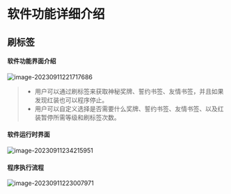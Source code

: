 # 软件功能详细介绍


## 刷标签

#### 软件功能界面介绍

![image-20230911221717686](https://gitee.com/boluokk/e7-helper/raw/master/docs/docs/zh/sequence.assets/image-20230911221717686.png)

> - 用户可以通过刷标签来获取神秘奖牌、誓约书签、友情书签，并且如果发现红装也可以程序停止。
> - 用户可以自定义选择是否需要什么奖牌、誓约书签、友情书签、以及红装暂停所需等级和刷标签次数。

#### 软件运行时界面

![image-20230911234215951](https://gitee.com/boluokk/e7-helper/raw/master/docs/docs/zh/sequence.assets/image-20230911234215951.png)

#### 程序执行流程

![image-20230911223007971](https://gitee.com/boluokk/e7-helper/raw/master/docs/docs/zh/sequence.assets/image-20230911223007971.png)